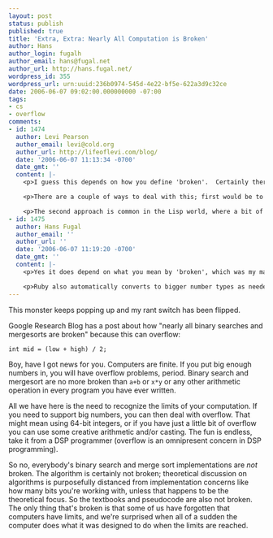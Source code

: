 ```yaml
---
layout: post
status: publish
published: true
title: 'Extra, Extra: Nearly All Computation is Broken'
author: Hans
author_login: fugalh
author_email: hans@fugal.net
author_url: http://hans.fugal.net/
wordpress_id: 355
wordpress_url: urn:uuid:236b0974-545d-4e22-bf5e-622a3d9c32ce
date: 2006-06-07 09:02:00.000000000 -07:00
tags:
- cs
- overflow
comments:
- id: 1474
  author: Levi Pearson
  author_email: levi@cold.org
  author_url: http://lifeoflevi.com/blog/
  date: '2006-06-07 11:13:34 -0700'
  date_gmt: ''
  content: |-
    <p>I guess this depends on how you define 'broken'.  Certainly there was a bug in the example he gave, since he expected the sort to work on very large lists and it did not.  Similar latent bugs probably exist in a lot of places that have not yet scaled to overflow sizes.</p>

    <p>There are a couple of ways to deal with this; first would be to do as he did and change the implementation so that the arithmetic doesn't overflow until much larger numbers, or second, to use a language that can automatically convert to a more abstract implementation of arithmetic when an overflow occurs.</p>

    <p>The second approach is common in the Lisp world, where a bit of performance is traded for correctness.  It has the advantage of being able to scale far beyond the first approach, but the disadvantage of a 'hidden' border beyond which performance changes significantly.</p>
- id: 1475
  author: Hans Fugal
  author_email: ''
  author_url: ''
  date: '2006-06-07 11:19:20 -0700'
  date_gmt: ''
  content: |-
    <p>Yes it does depend on what you mean by 'broken', which was my main thrust. I assert that it's more correct that his expectations were broken than the code. If it was explicit that his code should work for well-defined boundaries that could cause overflow, then yes that's a bug. But he can't claim everyone else's mergesorts that didn't have this requirement are broken.</p>

    <p>Ruby also automatically converts to bigger number types as needed which is really nice most of the time. C-ish languages of course don't do this, at least not fully. C does cast up for multiplication or shifting, for example, but not for addition.</p>
---
```

<p>This monster keeps popping up and my rant switch has been flipped.</p>

<p>Google Research Blog has a post about how "nearly all binary searches and
mergesorts are broken" because this can overflow:</p>

<pre><code>int mid = (low + high) / 2;
</code></pre>

<p>Boy, have I got news for you. Computers are finite. If you put big enough
numbers in, you will have overflow problems, period. Binary search and
mergesort are no more broken than <code>a+b</code> or <code>x*y</code> or any other arithmetic
operation in every program you have ever written. </p>

<p>All we have here is the need to recognize the limits of your computation. If
you need to support big numbers, you can then deal with overflow. That might
mean using 64-bit integers, or if you have just a little bit of overflow you
can use some creative arithmetic and/or casting. The fun is endless, take it
from a DSP programmer (overflow is an omnipresent concern in DSP programming).</p>

<p>So no, everybody's binary search and merge sort implementations are <em>not</em>
broken. The algorithm is certainly not broken; theoretical discussion on
algorithms is purposefully distanced from implementation concerns like how many
bits you're working with, unless that happens to be the theoretical focus. So
the textbooks and pseudocode are also not broken. The only thing that's broken
is that some of us have forgotten that computers have limits, and we're
surprised when all of a sudden the computer does what it was designed to do when
the limits are reached.</p>
